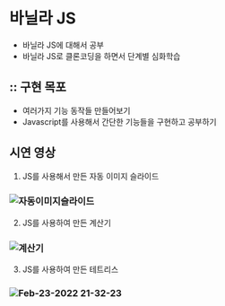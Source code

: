 # 바닐라 JS

- 바닐라 JS에 대해서 공부
- 바닐라 JS로 클론코딩을 하면서 단계별 심화학습

## :: 구현 목포 
- 여러가지 기능 동작들 만들어보기 
- Javascript를 사용해서 간단한 기능들을 구현하고 공부하기 

## 시연 영상 
1. JS를 사용해서 만든 자동 이미지 슬라이드 
### ![자동이미지슬라이드](https://user-images.githubusercontent.com/89238394/154429429-e71c9aca-9ee1-48a4-8dc6-a86c4906f75c.gif)

2. JS를 사용하여 만든 계산기 
### ![계산기](https://user-images.githubusercontent.com/89238394/154484520-a9a517a9-53a4-48a1-8a92-978bda5125bc.gif)

3. JS를 사용하여 만든 테트리스 
### ![Feb-23-2022 21-32-23](https://user-images.githubusercontent.com/89238394/155321343-ef3e1303-f9c7-459f-abc5-969559e97776.gif)
